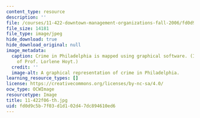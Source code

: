 ```yaml
---
content_type: resource
description: ''
file: /courses/11-422-downtown-management-organizations-fall-2006/fd0d9c5b7f03d1d102d47dc894610ed6_11-422f06-th.jpg
file_size: 14181
file_type: image/jpeg
hide_download: true
hide_download_original: null
image_metadata:
  caption: Crime in Philadelphia is mapped using graphical software. (Image courtesy
    of Prof. Lorlene Hoyt.)
  credit: ''
  image-alt: A graphical representation of crime in Philadelphia.
learning_resource_types: []
license: https://creativecommons.org/licenses/by-nc-sa/4.0/
ocw_type: OCWImage
resourcetype: Image
title: 11-422f06-th.jpg
uid: fd0d9c5b-7f03-d1d1-02d4-7dc894610ed6
---
```

